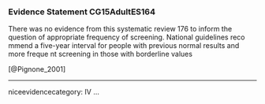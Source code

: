 ### Evidence Statement CG15AdultES164
There was no evidence from this systematic review 176 to inform the question of appropriate frequency of screening. National guidelines reco mmend a five-year interval for people with previous normal results and more freque nt screening in those with borderline values

[@Pignone_2001]

---
niceevidencecategory: IV
...



